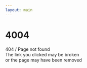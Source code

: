 ```yaml
---
layout: main
---
```


# 4004
404 / Page not found  
The link you clicked may be broken  
or the page may have been removed  
